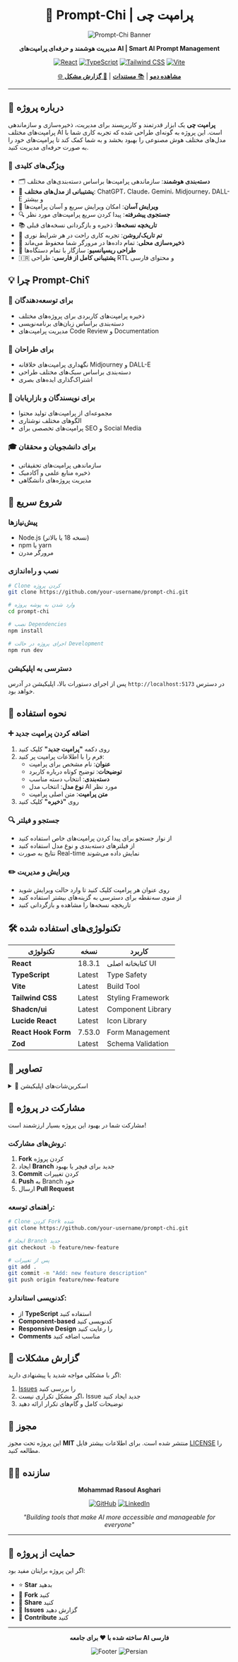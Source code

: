 <div align="center">
   
# 🚀 Prompt-Chi | پرامپت چی

</div>

<div align="center">

![Prompt-Chi Banner](https://img.shields.io/badge/Prompt-Chi?style=for-the-badge&logo=openai&logoColor=white)

**مدیریت هوشمند و حرفه‌ای پرامپت‌های AI | Smart AI Prompt Management**

[![React](https://img.shields.io/badge/React-20232A?style=for-the-badge&logo=react&logoColor=61DAFB)](https://reactjs.org/)
[![TypeScript](https://img.shields.io/badge/TypeScript-007ACC?style=for-the-badge&logo=typescript&logoColor=white)](https://www.typescriptlang.org/)
[![Tailwind CSS](https://img.shields.io/badge/Tailwind_CSS-38B2AC?style=for-the-badge&logo=tailwind-css&logoColor=white)](https://tailwindcss.com/)
[![Vite](https://img.shields.io/badge/Vite-B73BFE?style=for-the-badge&logo=vite&logoColor=FFD62E)](https://vitejs.dev/)

[🌐 **مشاهده دمو**](https://lovable.dev/projects/358e4002-a5ce-41a0-b13e-56c6243d42c7) | [📚 **مستندات**](#-نحوه-استفاده) | [🐛 **گزارش مشکل**](https://github.com/your-username/prompt-chi/issues)

</div>

---

## 🎯 درباره پروژه

**پرامپت چی** یک ابزار قدرتمند و کاربرپسند برای مدیریت، ذخیره‌سازی و سازماندهی پرامپت‌های مختلف AI است. این پروژه به گونه‌ای طراحی شده که تجربه کاری شما با مدل‌های مختلف هوش مصنوعی را بهبود بخشد و به شما کمک کند تا پرامپت‌های خود را به صورت حرفه‌ای مدیریت کنید.

### 🌟 ویژگی‌های کلیدی

- 🗂️ **دسته‌بندی هوشمند**: سازماندهی پرامپت‌ها براساس دسته‌بندی‌های مختلف
- 🤖 **پشتیبانی از مدل‌های مختلف**: ChatGPT، Claude، Gemini، Midjourney، DALL-E و بیشتر
- 📝 **ویرایش آسان**: امکان ویرایش سریع و آسان پرامپت‌ها
- 🔍 **جستجوی پیشرفته**: پیدا کردن سریع پرامپت‌های مورد نظر
- 📚 **تاریخچه نسخه‌ها**: ذخیره و بازگردانی نسخه‌های قبلی
- 🌙 **تم تاریک/روشن**: تجربه کاری راحت در هر شرایط نوری
- 🔄 **ذخیره‌سازی محلی**: تمام داده‌ها در مرورگر شما محفوظ می‌ماند
- 📱 **طراحی ریسپانسیو**: سازگار با تمام دستگاه‌ها
- 🇮🇷 **پشتیبانی کامل از فارسی**: طراحی RTL و محتوای فارسی

## 💡 چرا Prompt-Chi؟

### 🎯 برای توسعه‌دهندگان
- ذخیره پرامپت‌های کاربردی برای پروژه‌های مختلف
- دسته‌بندی براساس زبان‌های برنامه‌نویسی
- مدیریت پرامپت‌های Code Review و Documentation

### 🎨 برای طراحان
- نگهداری پرامپت‌های خلاقانه Midjourney و DALL-E
- دسته‌بندی براساس سبک‌های مختلف طراحی
- اشتراک‌گذاری ایده‌های بصری

### 📝 برای نویسندگان و بازاریابان
- مجموعه‌ای از پرامپت‌های تولید محتوا
- الگوهای مختلف نوشتاری
- پرامپت‌های تخصصی برای SEO و Social Media

### 🎓 برای دانشجویان و محققان
- سازماندهی پرامپت‌های تحقیقاتی
- ذخیره منابع علمی و آکادمیک
- مدیریت پروژه‌های دانشگاهی

## 🚀 شروع سریع

### پیش‌نیازها
- Node.js (نسخه 18 یا بالاتر)
- npm یا yarn
- مرورگر مدرن

### نصب و راه‌اندازی

```bash
# Clone کردن پروژه
git clone https://github.com/your-username/prompt-chi.git

# وارد شدن به پوشه پروژه
cd prompt-chi

# نصب Dependencies
npm install

# اجرای پروژه در حالت Development
npm run dev
```

### دسترسی به اپلیکیشن
پس از اجرای دستورات بالا، اپلیکیشن در آدرس `http://localhost:5173` در دسترس خواهد بود.

## 📖 نحوه استفاده

### ➕ اضافه کردن پرامپت جدید
1. روی دکمه **"پرامپت جدید"** کلیک کنید
2. فرم را با اطلاعات پرامپت پر کنید:
   - **عنوان**: نام مشخص برای پرامپت
   - **توضیحات**: توضیح کوتاه درباره کاربرد
   - **دسته‌بندی**: انتخاب دسته مناسب
   - **نوع مدل**: انتخاب مدل AI مورد نظر
   - **متن پرامپت**: متن اصلی پرامپت
3. روی **"ذخیره"** کلیک کنید

### 🔍 جستجو و فیلتر
- از نوار جستجو برای پیدا کردن پرامپت‌های خاص استفاده کنید
- از فیلترهای دسته‌بندی و نوع مدل استفاده کنید
- نتایج به صورت Real-time نمایش داده می‌شوند

### ✏️ ویرایش و مدیریت
- روی عنوان هر پرامپت کلیک کنید تا وارد حالت ویرایش شوید
- از منوی سه‌نقطه برای دسترسی به گزینه‌های بیشتر استفاده کنید
- تاریخچه نسخه‌ها را مشاهده و بازگردانی کنید

## 🛠️ تکنولوژی‌های استفاده شده

| تکنولوژی | نسخه | کاربرد |
|-----------|------|---------|
| **React** | 18.3.1 | کتابخانه اصلی UI |
| **TypeScript** | Latest | Type Safety |
| **Vite** | Latest | Build Tool |
| **Tailwind CSS** | Latest | Styling Framework |
| **Shadcn/ui** | Latest | Component Library |
| **Lucide React** | Latest | Icon Library |
| **React Hook Form** | 7.53.0 | Form Management |
| **Zod** | Latest | Schema Validation |

## 🎨 تصاویر

<details>
<summary>📸 اسکرین‌شات‌های اپلیکیشن</summary>

### صفحه اصلی - تم روشن
![Light Theme](path-to-light-theme-screenshot)

### صفحه اصلی - تم تاریک  
![Dark Theme](path-to-dark-theme-screenshot)

### فرم اضافه کردن پرامپت
![Add Prompt Form](path-to-form-screenshot)

### نمایش تاریخچه نسخه‌ها
![Version History](path-to-history-screenshot)

</details>

## 🤝 مشارکت در پروژه

مشارکت شما در بهبود این پروژه بسیار ارزشمند است! 

### روش‌های مشارکت:
1. **Fork** کردن پروژه
2. ایجاد **Branch** جدید برای فیچر یا بهبود
3. **Commit** کردن تغییرات
4. **Push** به Branch خود
5. ارسال **Pull Request**

### راهنمای توسعه:
```bash
# Clone کردن Fork شده
git clone https://github.com/your-username/prompt-chi.git

# ایجاد Branch جدید
git checkout -b feature/new-feature

# پس از تغییرات
git add .
git commit -m "Add: new feature description"
git push origin feature/new-feature
```

### کدنویسی استاندارد:
- از **TypeScript** استفاده کنید
- **Component-based** کدنویسی کنید
- **Responsive Design** را رعایت کنید
- **Comments** مناسب اضافه کنید

## 🐛 گزارش مشکلات

اگر با مشکلی مواجه شدید یا پیشنهادی دارید:

1. [Issues](https://github.com/your-username/prompt-chi/issues) را بررسی کنید
2. اگر مشکل تکراری نیست، Issue جدید ایجاد کنید
3. توضیحات کامل و گام‌های تکرار ارائه دهید

## 📄 مجوز

این پروژه تحت مجوز **MIT** منتشر شده است. برای اطلاعات بیشتر فایل [LICENSE](LICENSE) را مطالعه کنید.

## 👨‍💻 سازنده

<div align="center">

**Mohammad Rasoul Asghari**

[![GitHub](https://img.shields.io/badge/GitHub-100000?style=for-the-badge&logo=github&logoColor=white)](https://github.com/mohammadrasoul-asghari)
[![LinkedIn](https://img.shields.io/badge/LinkedIn-0077B5?style=for-the-badge&logo=linkedin&logoColor=white)](https://linkedin.com/in/mohammadrasoul-asghari)

*"Building tools that make AI more accessible and manageable for everyone"*

</div>

---

## 💝 حمایت از پروژه

اگر این پروژه برایتان مفید بود:

- ⭐ **Star** بدهید
- 🍴 **Fork** کنید  
- 📢 **Share** کنید
- 🐛 **Issues** گزارش دهید
- 🔧 **Contribute** کنید

---

<div align="center">

**ساخته شده با ❤️ برای جامعه AI فارسی**

![Footer](https://img.shields.io/badge/Made%20with-❤️-red?style=for-the-badge)
![Persian](https://img.shields.io/badge/Persian-🇮🇷-green?style=for-the-badge)

</div>
